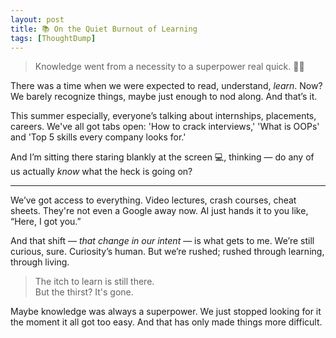 ```yaml
---
layout: post
title: 📚 On the Quiet Burnout of Learning
tags: [ThoughtDump]
---
```


> Knowledge went from a necessity to a superpower real quick. 🦸🏻

There was a time when we were expected to read, understand, _learn_. Now? We barely recognize things, maybe just enough to nod along. And that’s it.

This summer especially, everyone’s talking about internships, placements, careers. We've all got tabs open: 'How to crack interviews,' 'What is OOPs' and 'Top 5 skills every company looks for.'

And I’m sitting there staring blankly at the screen 💻, thinking — do any of us actually _know_ what the heck is going on?

<hr class="dots">

We’ve got access to everything. Video lectures, crash courses, cheat sheets. They're not even a Google away now. AI just hands it to you like, “Here, I got you.”

And that shift — _that change in our intent_ — is what gets to me. We’re still curious, sure. Curiosity’s human. But we’re rushed; rushed through learning, through living.

> The itch to learn is still there.  
> But the thirst? It's gone.

Maybe knowledge was always a superpower. We just stopped looking for it the moment it all got too easy. And that has only made things more difficult.
